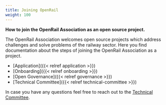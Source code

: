 ```yaml
---
title: Joining OpenRail
weight: 100
---
```


**How to join the OpenRail Association as an open source project.**

The OpenRail Association welcomes open source projects which address challenges and solve problems of the railway sector. Here you find documentation about the steps of joining the OpenRail Association as a project.

* [Application]({{< relref application >}})
* [Onboarding]({{< relref onboarding >}})
* [Open Governance]({{< relref governance >}})
* [Technical Committee]({{< relref technical-committee >}})

In case you have any questions feel free to reach out to the [Technical Committee](mailto:technical-committee@openrailassociation.org).
